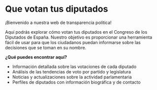# Que votan tus diputados

¡Bienvenido a nuestra web de transparencia política!

Aquí podrás explorar cómo votan tus diputados en el Congreso de los Diputados de España. Nuestro objetivo es proporcionar una herramienta fácil de usar para que los ciudadanos puedan informarse sobre las decisiones que se toman en su nombre.

**¿Qué puedes encontrar aquí?**

* Información detallada sobre las votaciones de cada diputado
* Análisis de las tendencias de voto por partido y legislatura
* Noticias y actualizaciones sobre la actividad parlamentaria
* Perfiles de diputados con información biográfica y de contacto
